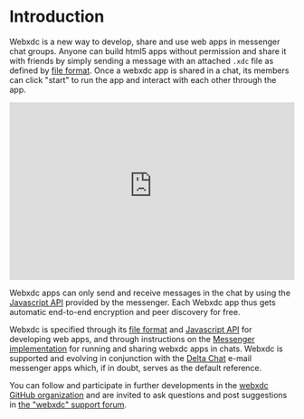 # Introduction 

Webxdc is a new way to develop, share and use web apps in messenger chat groups. Anyone can build html5 apps without permission and share it with friends by simply sending a message with an attached `.xdc` file as defined by [file format]. Once a webxdc app is shared in a chat, its members can click "start" to run the app and interact with each other through the app. 

<iframe style="max-width: 100%" width="560" height="315" src="https://www.youtube-nocookie.com/embed/I1K4pBvb2pI" title="YouTube video player" frameborder="0" allow="accelerometer; clipboard-write; encrypted-media; gyroscope; picture-in-picture" allowfullscreen></iframe>

Webxdc apps can only send and receive messages in the chat by using the [Javascript API] provided by the messenger. Each Webxdc app thus gets automatic end-to-end encryption and peer discovery for free. 

Webxdc is specified through its [file format] and [Javascript API] for developing web apps, and through instructions on the [Messenger implementation] for running and sharing webxdc apps in chats. Webxdc is supported and evolving in conjunction with the [Delta Chat](https://delta.chat) e-mail messenger apps which, if in doubt, serves as the default reference. 

You can follow and participate in further developments in the [webxdc GitHub organization](https://github.com/webxdc) and are invited to ask questions and post suggestions in [the "webxdc" support forum](https://support.delta.chat/c/webxdc/20).

[file format]: spec.md#webxdc-file-format
[Javascript API]: spec.md#webxdc-api
[Messenger implementation]: spec.md#messenger-implementation
